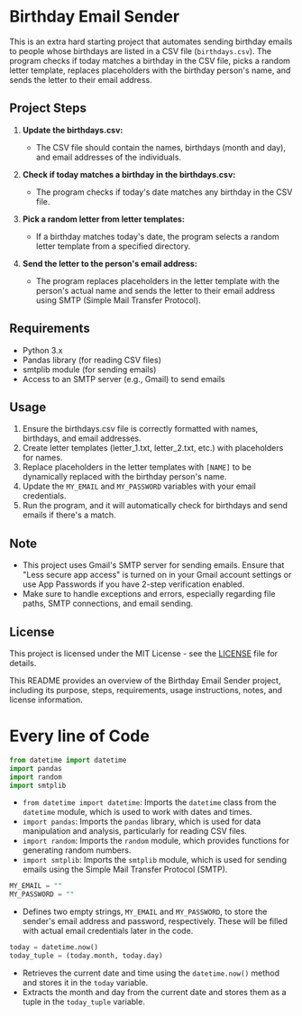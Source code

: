 


# Birthday Email Sender

This is an extra hard starting project that automates sending birthday emails to people whose birthdays are listed in a CSV file (`birthdays.csv`). The program checks if today matches a birthday in the CSV file, picks a random letter template, replaces placeholders with the birthday person's name, and sends the letter to their email address.

## Project Steps

1. **Update the birthdays.csv:**
   - The CSV file should contain the names, birthdays (month and day), and email addresses of the individuals.

2. **Check if today matches a birthday in the birthdays.csv:**
   - The program checks if today's date matches any birthday in the CSV file.

3. **Pick a random letter from letter templates:**
   - If a birthday matches today's date, the program selects a random letter template from a specified directory.

4. **Send the letter to the person's email address:**
   - The program replaces placeholders in the letter template with the person's actual name and sends the letter to their email address using SMTP (Simple Mail Transfer Protocol).

## Requirements

- Python 3.x
- Pandas library (for reading CSV files)
- smtplib module (for sending emails)
- Access to an SMTP server (e.g., Gmail) to send emails

## Usage

1. Ensure the birthdays.csv file is correctly formatted with names, birthdays, and email addresses.
2. Create letter templates (letter_1.txt, letter_2.txt, etc.) with placeholders for names.
3. Replace placeholders in the letter templates with `[NAME]` to be dynamically replaced with the birthday person's name.
4. Update the `MY_EMAIL` and `MY_PASSWORD` variables with your email credentials.
5. Run the program, and it will automatically check for birthdays and send emails if there's a match.

## Note

- This project uses Gmail's SMTP server for sending emails. Ensure that "Less secure app access" is turned on in your Gmail account settings or use App Passwords if you have 2-step verification enabled.
- Make sure to handle exceptions and errors, especially regarding file paths, SMTP connections, and email sending.

## License

This project is licensed under the MIT License - see the [LICENSE](LICENSE) file for details.


This README provides an overview of the Birthday Email Sender project, including its purpose, steps, requirements, usage instructions, notes, and license information.

# Every line of Code

```python
from datetime import datetime
import pandas
import random
import smtplib
```

- `from datetime import datetime`: Imports the `datetime` class from the `datetime` module, which is used to work with dates and times.
- `import pandas`: Imports the `pandas` library, which is used for data manipulation and analysis, particularly for reading CSV files.
- `import random`: Imports the `random` module, which provides functions for generating random numbers.
- `import smtplib`: Imports the `smtplib` module, which is used for sending emails using the Simple Mail Transfer Protocol (SMTP).

```python
MY_EMAIL = ""
MY_PASSWORD = ""
```

- Defines two empty strings, `MY_EMAIL` and `MY_PASSWORD`, to store the sender's email address and password, respectively. These will be filled with actual email credentials later in the code.

```python
today = datetime.now()
today_tuple = (today.month, today.day)
```

- Retrieves the current date and time using the `datetime.now()` method and stores it in the `today` variable.
- Extracts the month and day from the current date and stores them as a tuple in the `today_tuple` variable.

